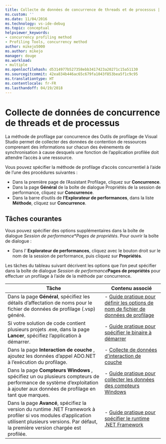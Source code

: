 ```yaml
---
title: Collecte de données de concurrence de threads et de processus | Microsoft Docs
ms.custom: ''
ms.date: 11/04/2016
ms.technology: vs-ide-debug
ms.topic: conceptual
helpviewer_keywords:
- concurrency profiling method
- Profiling Tools, concurrency method
author: mikejo5000
ms.author: mikejo
manager: douge
ms.workload:
- multiple
ms.openlocfilehash: d5314977b527358ebb3417423a20271c15a51130
ms.sourcegitcommit: 42ea834b446ac65c679fa1043f853bea5f1c9c95
ms.translationtype: HT
ms.contentlocale: fr-FR
ms.lasthandoff: 04/19/2018
---
```

# <a name="collecting-thread-and-process-concurrency-data"></a>Collecte de données de concurrence de threads et de processus

La méthode de profilage par concurrence des Outils de profilage de Visual Studio permet de collecter des données de contention de ressources comprenant des informations sur chacun des événements de synchronisation à cause desquels une fonction de l’application profilée doit attendre l’accès à une ressource.

Vous pouvez spécifier la méthode de profilage d’accès concurrentiel à l’aide de l’une des procédures suivantes :

- Dans la première page de l’Assistant Profilage, cliquez sur **Concurrence**.
- Dans la page **Général** de la boîte de dialogue Propriétés de la session de performance, cliquez sur **Concurrence**.
- Dans la barre d’outils de **l’Explorateur de performances**, dans la liste **Méthode**, cliquez sur **Concurrence**.

## <a name="common-tasks"></a>Tâches courantes

Vous pouvez spécifier des options supplémentaires dans la boîte de dialogue *Session de performance***Pages de propriétés*. Pour ouvrir la boîte de dialogue :

- Dans l’ **Explorateur de performances**, cliquez avec le bouton droit sur le nom de la session de performance, puis cliquez sur **Propriétés**.

Les tâches du tableau suivant décrivent les options que l’on peut spécifier dans la boîte de dialogue *Session de performance***Pages de propriétés** pour effectuer un profilage à l’aide de la méthode par concurrence.

|Tâche|Contenu associé|
|----------|---------------------|
|Dans la page **Général**, spécifiez les détails d’affectation de noms pour le fichier de données de profilage (.vsp) généré.|- [Guide pratique pour définir les options de nom de fichier de données de profilage](../profiling/how-to-set-performance-data-file-name-options.md)|
|Si votre solution de code contient plusieurs projets .exe, dans la page **Lancer**, spécifiez l’application à démarrer.|- [Guide pratique pour spécifier le binaire à démarrer](../profiling/how-to-specify-the-binary-to-start.md)|
|Dans la page **Interaction de couche** , ajoutez les données d’appel ADO.NET à l’exécution du profilage.|- [Collecte de données d’interaction de couche](../profiling/collecting-tier-interaction-data.md)|
|Dans la page **Compteurs Windows** , spécifiez un ou plusieurs compteurs de performance de système d’exploitation à ajouter aux données de profilage en tant que marques.|- [Guide pratique pour collecter les données des compteurs Windows](../profiling/how-to-collect-windows-counter-data.md)|
|Dans la page **Avancé**, spécifiez la version du runtime .NET Framework à profiler si vos modules d’application utilisent plusieurs versions. Par défaut, la première version chargée est profilée.|- [Guide pratique pour spécifier le runtime .NET Framework](../profiling/how-to-specify-the-dotnet-framework-runtime.md)|